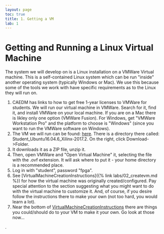 ```yaml
---
layout: page
toc: true
title: 1. Getting a VM
lab: 1
---
```


# Getting and Running a Linux Virtual Machine

The system we will develop on is a Linux installation on a VMWare Virtual machine.  This is a self-contained Linux system which can be run "inside" another operating system (typically Windows or Mac).   We use this because some of the tools we work with have specific requirements as to the Linux they will run on. 

1. CAEDM has links to how to get free 1-year licenses to VMWare for students.  We will run our virtual machine in VMWare.  Search for it, find it, and install VMWare on your local machine.  If you are on a Mac there is likley only one option (VMWare Fusion).  For Windows, get "VMWare Workstation Pro" and the platform to choose is "Windows" (since you want to run the VMWare software on Windows).
1. The VM we will run can be found: [here](https://byu.box.com/s/5sx0v7fgsjenyzryd4cvf2sdgrgpog8c).  There is a directory there called: Student_Ubuntu16.04.6_Xilinx-2017.2.  On the right, click Download->Folder.
1. It downloads it as a ZIP file, unzip it.
1. Then, open VMWare and "Open Virtual Machine" it, selecting the file with the .ovf extension.  It will ask where to put it - your home directory is a recommended place.
1. Log in with "student", password "fpga".
1. See [VirtualMachineCreationInstructions]({% link labs/02_createvm.md %})  for how the virtual machine was originally created/configured.  Pay special attention to the section suggesting what you might want to do with the virtual machine to customize it.  And, of course, if you desire follow the instructions there to make your own (not too hard, you would learn a lot).
1. Near the bottom of [VirtualMachineCreationInstructions](VirtualMachineCreationInstructions) there are things you could/should do to your VM to make it your own.  Go look at those now... 

.
